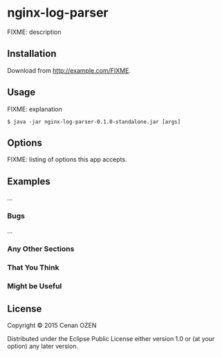 # nginx-log-parser

FIXME: description

## Installation

Download from http://example.com/FIXME.

## Usage

FIXME: explanation

    $ java -jar nginx-log-parser-0.1.0-standalone.jar [args]

## Options

FIXME: listing of options this app accepts.

## Examples

...

### Bugs

...

### Any Other Sections
### That You Think
### Might be Useful

## License

Copyright © 2015 Cenan OZEN

Distributed under the Eclipse Public License either version 1.0 or (at
your option) any later version.
